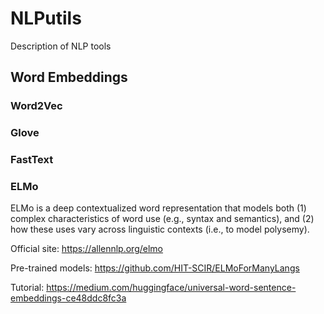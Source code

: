 # NLPutils
Description of NLP tools

## Word Embeddings

### Word2Vec 

### Glove

### FastText 

### ELMo
ELMo is a deep contextualized word representation that models both (1) complex characteristics of word use (e.g., syntax and semantics), and (2) how these uses vary across linguistic contexts (i.e., to model polysemy).  

Official site: https://allennlp.org/elmo 

Pre-trained models: https://github.com/HIT-SCIR/ELMoForManyLangs

Tutorial: https://medium.com/huggingface/universal-word-sentence-embeddings-ce48ddc8fc3a
